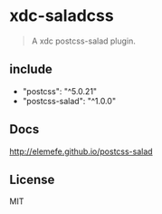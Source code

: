 # xdc-saladcss
> A xdc postcss-salad plugin.

## include
- "postcss": "^5.0.21"
- "postcss-salad": "^1.0.0"

## Docs
http://elemefe.github.io/postcss-salad

## License
MIT
